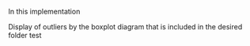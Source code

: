In this implementation

Display of outliers by the boxplot diagram that is included in the desired folder
test
